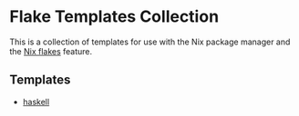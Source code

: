 # Flake Templates Collection

This is a collection of templates for use with the Nix package manager and the
[Nix flakes](https://nixos.wiki/wiki/Flakes) feature.

## Templates

- [haskell](./haskell/README.md)
